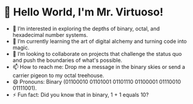 # 👋 Hello World, I'm Mr. Virtuoso!

- 👀 I’m interested in exploring the depths of binary, octal, and hexadecimal number systems.
- 🌱 I’m currently learning the art of digital alchemy and turning code into magic.
- 💞️ I’m looking to collaborate on projects that challenge the status quo and push the boundaries of what's possible.
- 📫 How to reach me: Drop me a message in the binary skies or send a carrier pigeon to my octal treehouse.
- 😄 Pronouns: Binary (01100010 01101001 01101110 01100001 01110010 01111001).
- ⚡ Fun fact: Did you know that in binary, 1 + 1 equals 10?



